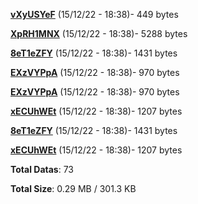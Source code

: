 [**vXyUSYeF**](/data/vXyUSYeF.txt) (15/12/22 - 18:38)- 449 bytes

[**XpRH1MNX**](/data/XpRH1MNX.txt) (15/12/22 - 18:38)- 5288 bytes

[**8eT1eZFY**](/data/8eT1eZFY.txt) (15/12/22 - 18:38)- 1431 bytes

[**EXzVYPpA**](/data/EXzVYPpA.txt) (15/12/22 - 18:38)- 970 bytes

[**EXzVYPpA**](/data/EXzVYPpA.txt) (15/12/22 - 18:38)- 970 bytes

[**xECUhWEt**](/data/xECUhWEt.txt) (15/12/22 - 18:38)- 1207 bytes

[**8eT1eZFY**](/data/8eT1eZFY.txt) (15/12/22 - 18:38)- 1431 bytes

[**xECUhWEt**](/data/xECUhWEt.txt) (15/12/22 - 18:38)- 1207 bytes

**Total Datas**: 73

**Total Size**: 0.29 MB / 301.3 KB